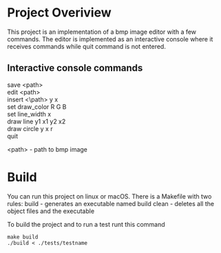 # Project Overiview

This project is an implementation of a bmp image editor with a few commands.
The editor is implemented as an interactive console where it receives commands
while quit command is not entered.

## Interactive console commands

save \<path\> <br />
edit \<path\> <br />
insert \<\path\> y x<br />
set draw_color R G B<br />
set line_width x<br />
draw line y1 x1 y2 x2<br />
draw circle y x r<br />
quit<br />

\<path\> - path to bmp image


# Build 

You can run this project on linux or macOS. There is a Makefile with two rules:
build - generates an executable named build
clean - deletes all the object files and the executable

To build the project and to run a test runt this command
```
make build
./build < ./tests/testname
```
